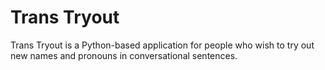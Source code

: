# Trans Tryout
Trans Tryout is a Python-based application for people who wish to try out new names and pronouns in conversational sentences.
